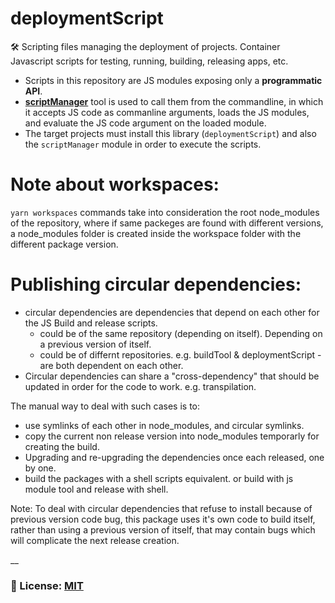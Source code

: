 # deploymentScript
🛠 Scripting files managing the deployment of projects. Container Javascript scripts for testing, running, building, releasing apps, etc.
 - Scripts in this repository are JS modules exposing only a **programmatic API**. 
 - [**scriptManager**](https://github.com/AppScriptIO/scriptManager) tool is used to call them from the commandline, in which it accepts JS code as commanline arguments, loads the JS modules, and evaluate the JS code argument on the loaded module. 
- The target projects must install this library (`deploymentScript`) and also the `scriptManager` module in order to execute the scripts.

# Note about workspaces: 
`yarn workspaces` commands take into consideration the root node_modules of the repository, where if same packeges are found with different versions, a node_modules folder is created inside the workspace folder with the different package version.

# Publishing circular dependencies: 
- circular dependencies are dependencies that depend on each other for the JS Build and release scripts. 
  - could be of the same repository (depending on itself). Depending on a previous version of itself.
  - could be of differnt repositories. e.g. buildTool & deploymentScript - are both dependent on each other.
- Circular dependencies can share a "cross-dependency" that should be updated in order for the code to work. e.g. transpilation. 

The manual way to deal with such cases is to:
- use symlinks of each other in node_modules, and circular symlinks.
- copy the current non release version into node_modules temporarly for creating the build. 
- Upgrading and re-upgrading the dependencies once each released, one by one.
- build the packages with a shell scripts equivalent. or build with js module tool and release with shell.

Note: To deal with circular dependencies that refuse to install because of previous version code bug, this package uses it's own code to build itself, rather than using a previous version of itself, that may contain bugs which will complicate the next release creation.

__

### 🔑 License: [MIT](/.github/LICENSE)
